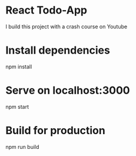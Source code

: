 # React Todo-App

I build this project with a crash course on Youtube

# Install dependencies
npm install

# Serve on localhost:3000
npm start

# Build for production
npm run build
